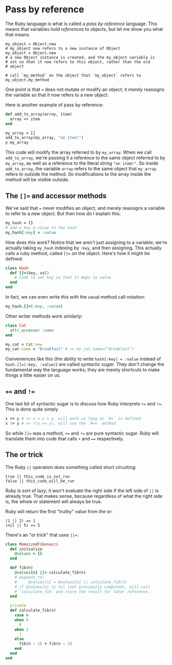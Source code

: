 # Pass by reference

The Ruby language is what is called a *pass by reference*
language. This means that variables hold *references* to objects, but
let me show you what that means.

    my_object = Object.new
    # my_object now refers to a new instance of Object
    my_object = Object.new
    # a new Object instance is created, and the my_object variable is
    # set so that it now refers to this object, rather than the old
    # object
    
    # call `my_method` on the object that `my_object` refers to
    my_object.my_method

One point is that `=` does not mutate or modify an object; it merely
reassigns the variable so that it now refers to a new object.

Here is another example of pass by reference:

```ruby
def add_to_array(array, item)
  array << item
end

my_array = []
add_to_array(my_array, "an item!")
p my_array
```

This code will modify the array referred to by `my_array`. When we
call `add_to_array`, we're passing it a reference to the same object
referred to by `my_array`, as well as a reference to the literal
string `"an item!"`. So inside `add_to_array`, the variable `array`
refers to the same object that `my_array` refers to outside the
method. So modifications to the array inside the method will be
visible outside.

## The `[]=` and accessor methods

We've said that `=` never modifies an object, and merely reassigns a
variable to refer to a new object. But then how do I explain this:

```ruby
my_hash = {}
# add a key & value to the hash
my_hash[:key] = :value
```

How does this work? Notice that we aren't just assigning to a
variable; we're actually taking `my_hash` indexing by `:key`, and then
assigning. This actually calls a ruby method, called `[]=` on the
object. Here's how it might be defined:

```ruby
class Hash
  def []=(key, val)
    # code to set key so that it maps to value
  end
end
```

In fact, we can even write this with the usual method call notation:

```ruby
my_hash.[]=(:key, :value)
```

Other writer methods work similarly:

```ruby
class Cat
  attr_accessor :name
end

my_cat = Cat.new
my_cat.name = "Breakfast" # == my_cat.name=("Breakfast")
```

Conveniences like this (the ability to write `hash[:key] = :value`
instead of `hash.[]=(:key, :value)`) are called *syntactic
sugar*. They don't change the fundamental way the language works; they
are merely shortcuts to make things a little easier on us.

## `+=` and `!=`

One last bit of syntactic sugar is to discuss how Ruby interprets `+=`
and `!=`. This is done quite simply

```ruby
x += y # => x = x + y, will work as long as `#+` is defined
x != y # => !(x == y), will use the `#==` method
```

So while `[]=` was a method, `+=` and `!=` are pure syntactic
sugar. Ruby will translate them into code that calls `+` and `==`
respectively.

## The or trick

The Ruby `||` operation does something called short
circuiting:

    true || this_code_is_not_run
    false || this_code_will_be_run

Ruby is sort of lazy; it won't evaluate the right side if the left
side of `||` is already true. That makes sense, because regardless of
what the right side is, the whole or statement will always be true.

Ruby will return the first "truthy" value from the or:

    (1 || 2) == 1
    (nil || 5) == 5

There's an "or trick" that uses `||=`:

```ruby
class MemoizedFibonacci
  def initialize
    @values = {}
  end

  def fib(n)
    @values[n] ||= calculate_fib(n)
    # expands to:
    #     @values[n] = @values[n] || calculate_fib(n)
    # if @values[n] is nil (not previously computed), will call
    # `calculate_fib` and store the result for later reference.
  end

  private
  def calculate_fib(n)
    case n
    when 0
      0
    when 1
      1
    else
      fib(n - 1) + fib(n - 2)
    end
  end
end
```
